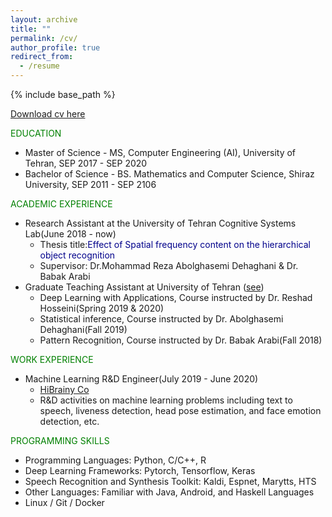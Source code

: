 ```yaml
---
layout: archive
title: ""
permalink: /cv/
author_profile: true
redirect_from:
  - /resume
---
```


{% include base_path %}

[Download cv here](http://esmaeilfarhang.github.io/files/CV.pdf)

<font color="green">EDUCATION</font>
* Master of Science - MS, Computer Engineering (AI), University of Tehran, SEP 2017 - SEP 2020
* Bachelor of Science - BS. Mathematics and Computer Science, Shiraz University, SEP 2011 - SEP 2106

<font color="green">ACADEMIC EXPERIENCE</font>
  * Research Assistant at the University of Tehran Cognitive Systems Lab(June 2018 - now)
    * Thesis title:<font color="darkblue">Effect of Spatial frequency content on the hierarchical object recognition</font>
    * Supervisor: Dr.Mohammad Reza Abolghasemi Dehaghani & Dr. Babak Arabi
  * Graduate Teaching Assistant at University of Tehran ([see](https://esmaeilfarhang.github.io/teaching/2014-spring-teaching-1))
    * Deep Learning with Applications, Course instructed by Dr. Reshad Hosseini(Spring 2019 & 2020)
    * Statistical inference, Course instructed by Dr. Abolghasemi Dehaghani(Fall 2019)
    * Pattern Recognition, Course instructed by Dr. Babak Arabi(Fall 2018)

<font color="green">WORK EXPERIENCE</font>
* Machine Learning R&D Engineer(July 2019 - June 2020)
  * [HiBrainy Co](http://hibrainy.com)
  * R&D activities on machine learning problems including text to speech, liveness detection, head pose estimation, and face emotion detection, etc.

<font color="green">PROGRAMMING SKILLS</font>
  * Programming Languages: Python, C/C++, R
  * Deep Learning Frameworks: Pytorch, Tensorflow, Keras
  * Speech Recognition and Synthesis Toolkit: Kaldi, Espnet, Marytts, HTS
  * Other Languages: Familiar with Java, Android, and Haskell Languages
  * Linux / Git / Docker
  
  
<!-- PUBLICATIONS -->
  
 
<!-- TALKS -->
  
